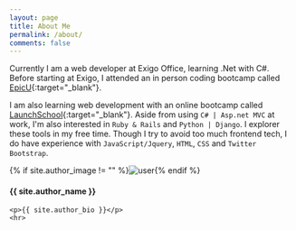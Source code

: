 ```yaml
---
layout: page
title: About Me
permalink: /about/
comments: false
---
```


Currently I am a web developer at Exigo Office, learning .Net with C#. Before starting at Exigo, I attended an in person 
coding bootcamp called [EpicU](http://www.epicu.org/){:target="_blank"}.

I am also learning web development with an online bootcamp called [LaunchSchool](https://launchschool.com/){:target="_blank"}.
 Aside from using `C# | Asp.net MVC` at work, I'm also interested in `Ruby & Rails` and `Python | Django`. I explorer 
 these tools in my free time. Though I try to avoid too much frontend tech, I do have experience with 
`JavaScript/Jquery`, `HTML`, `CSS` and `Twitter Bootstrap`.


<div class="profile {% if page.featured == true %} featured {% endif %}">
    {% if site.author_image != "" %}<img src="{{ site.author_image }}" class="profileimage" alt="user">{% endif %}
    <h4>{{ site.author_name }}</h4>
    
    <p>{{ site.author_bio }}</p>
    <hr>
</div>




